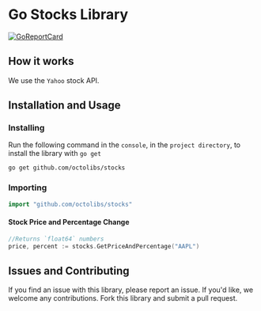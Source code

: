 # Go Stocks Library

[![GoReportCard](https://goreportcard.com/badge/github.com/octolibs/stocks)](https://goreportcard.com/report/github.com/octolibs/stocks)

## How it works

We use the `Yahoo` stock API.

## Installation and Usage

### Installing

Run the following command in the `console`, in the `project directory`, to install the library with `go get`

```plain
go get github.com/octolibs/stocks
```

### Importing

```go
import "github.com/octolibs/stocks"
```

#### Stock Price and Percentage Change

```go
//Returns `float64` numbers
price, percent := stocks.GetPriceAndPercentage("AAPL")
```

## Issues and Contributing

If you find an issue with this library, please report an issue. If you'd
like, we welcome any contributions. Fork this library and submit a pull
request.
